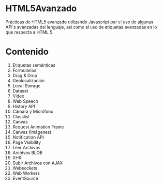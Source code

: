 # HTML5Avanzado
Prácticas de HTML5 avanzado utilizando Javascript par el uso de algunas API's avanzadas del lenguaje, así como el uso de etiquetas avanzadas en lo que respecta a HTML 5.

# Contenido
 1. Etiquetas semánticas
 2. Formularios
 3. Drag & Drop
 4. Geolocalización
 5. Local Storage
 6. Dataset
 7. Video
 8. Web Speech
 9. History API
 10. Cámara y Micrófono
 11. Classlist
 12. Canvas
 13. Request Animation Frame
 14. Canvas (Imágenes)
 15. Notification API
 16. Page Visibility
 17. Leer Archivos
 18. Archivos BLOB
 19. XHR
 20. Subir Archivos con AJAX
 21. Websockets
 22. Web Workers
 23. EventSource
